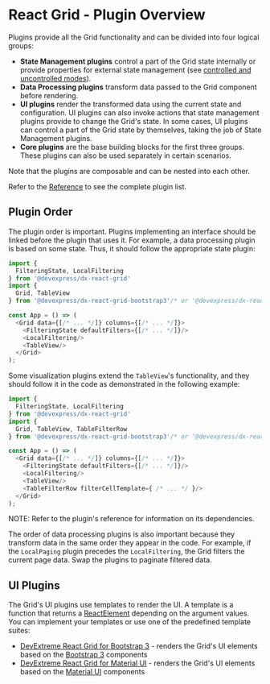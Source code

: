 # React Grid - Plugin Overview

Plugins provide all the Grid functionality and can be divided into four logical groups:

- **State Management plugins** control a part of the Grid state internally or provide properties for external state management (see [controlled and uncontrolled modes](controlled-and-uncontrolled-modes.md)).
- **Data Processing plugins** transform data passed to the Grid component before rendering.
- **UI plugins** render the transformed data using the current state and configuration. UI plugins can also invoke actions that state management plugins provide to change the Grid's state. In some cases, UI plugins can control a part of the Grid state by themselves, taking the job of State Management plugins.
- **Core plugins** are the base building blocks for the first three groups. These plugins can also be used separately in certain scenarios.

Note that the plugins are composable and can be nested into each other.

Refer to the [Reference](../../reference) to see the complete plugin list.

## Plugin Order

The plugin order is important. Plugins implementing an interface should be linked before the plugin that uses it. For example, a data processing plugin is based on some state. Thus, it should follow the appropriate state plugin:

```js
import {
  FilteringState, LocalFiltering
} from '@devexpress/dx-react-grid'
import {
  Grid, TableView
} from '@devexpress/dx-react-grid-bootstrap3'/* or '@devexpress/dx-react-grid-material-ui' */;

const App = () => (
  <Grid data={[/* ... */]} columns={[/* ... */]}>
    <FilteringState defaultFilters={[/* ... */]}/>
    <LocalFiltering/>
    <TableView/>
  </Grid>
);
```

Some visualization plugins extend the `TableView`'s functionality, and they should follow it in the code as demonstrated in the following example:

```js
import {
  FilteringState, LocalFiltering
} from '@devexpress/dx-react-grid'
import {
  Grid, TableView, TableFilterRow
} from '@devexpress/dx-react-grid-bootstrap3'/* or '@devexpress/dx-react-grid-material-ui' */;

const App = () => (
  <Grid data={[/* ... */]} columns={[/* ... */]}>
    <FilteringState defaultFilters={[/* ... */]}/>
    <LocalFiltering/>
    <TableView/>
    <TableFilterRow filterCellTemplate={ /* ... */ }/>
  </Grid>
);
```

NOTE: Refer to the plugin's reference for information on its dependencies.

The order of data processing plugins is also important because they transform data in the same order they appear in the code. For example, if the `LocalPaging` plugin precedes the `LocalFiltering`, the Grid filters the current page data. Swap the plugins to paginate filtered data.

## UI Plugins

The Grid's UI plugins use templates to render the UI. A template is a function that returns a [ReactElement](https://facebook.github.io/react/docs/react-api.html#createelement) depending on the argument values. You can implement your templates or use one of the predefined template suites:

- [DevExtreme React Grid for Bootstrap 3](https://github.com/DevExpress/devextreme-reactive/tree/master/packages/dx-react-grid-bootstrap3/) - renders the Grid's UI elements based on the [Bootstrap 3](http://getbootstrap.com/) components
- [DevExtreme React Grid for Material UI](https://github.com/DevExpress/devextreme-reactive/tree/master/packages/dx-react-grid-material-ui) - renders the Grid's UI elements based on the [Material UI](http://www.material-ui.com) components
